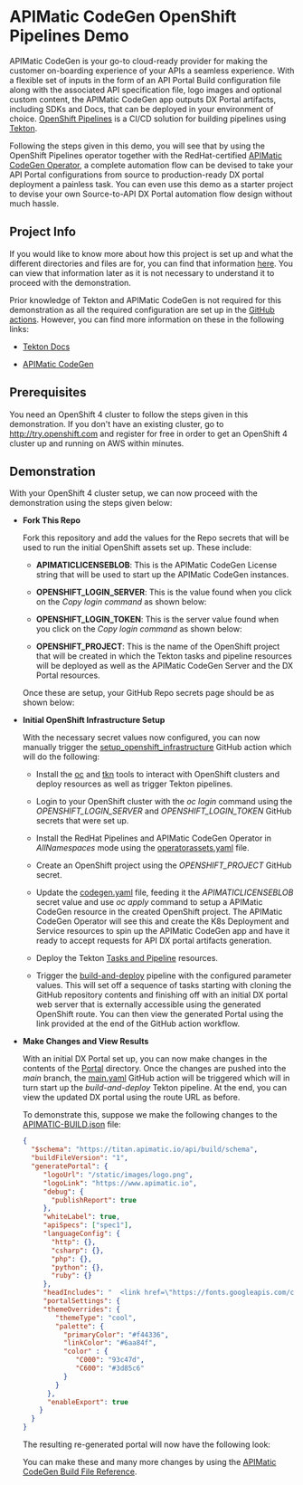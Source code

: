 # APIMatic CodeGen OpenShift Pipelines Demo

APIMatic CodeGen is your go-to cloud-ready provider for making the customer on-boarding experience of your APIs a seamless experience. With a flexible set of inputs in the form of an API Portal Build configuration file along with the associated API specification file, logo images and optional custom content, the APIMatic CodeGen app outputs DX Portal artifacts, including SDKs and Docs, that can be deployed in your environment of choice. [OpenShift Pipelines](https://cloud.redhat.com/blog/introducing-openshift-pipelines) is a CI/CD solution for building pipelines using [Tekton](https://tekton.dev). 

Following the steps given in this demo, you will see that by using the OpenShift Pipelines operator together with the RedHat-certified [APIMatic CodeGen Operator](https://github.com/apimatic/apimatic-codegen-operator), a complete automation flow can be devised to take your API Portal configurations from source to production-ready DX portal deployment a painless task. You can even use this demo as a starter project to devise your own Source-to-API DX Portal automation flow design without much hassle.

## Project Info

If you would like to know more about how this project is set up and what the different directories and files are for, you can find that information [here](./docs/demo_structure.md). You can view that information later as it is not necessary to understand it to proceed with the demonstration.

Prior knowledge of Tekton and APIMatic CodeGen is not required for this demonstration as all the required configuration are set up in the [GitHub actions](./.github/workflows/). However, you can find more information on these in the following links:

- [Tekton Docs](https://tekton.dev/docs/)

- [APIMatic CodeGen](https://apimatic-core-v3-docs.netlify.app/#/http/getting-started/overview-apimatic-core)

## Prerequisites

You need an OpenShift 4 cluster to follow the steps given in this demonstration. If you don't have an existing cluster, go to http://try.openshift.com and register for free in order to get an OpenShift 4 cluster up and running on AWS within minutes.

## Demonstration

With your OpenShift 4 cluster setup, we can now proceed with the demonstration using the steps given below:

- **Fork This Repo**

  Fork this repository and add the values for the Repo secrets that will be used to run the initial OpenShift assets set up. These include:

  - **APIMATICLICENSEBLOB**: 
    This is the APIMatic CodeGen License string that will be used to start up the APIMatic CodeGen instances.
    
  - **OPENSHIFT_LOGIN_SERVER**:
    This is the value found when you click on the *Copy login command* as shown below:
    
  - **OPENSHIFT_LOGIN_TOKEN**:
    This is the server value found when you click on the *Copy login command* as shown below:  
    
  - **OPENSHIFT_PROJECT**:
    This is the name of the OpenShift project that will be created in which the Tekton tasks and pipeline resources will be deployed as well as the 
    APIMatic CodeGen Server and the DX Portal resources.
    
  Once these are setup, your GitHub Repo secrets page should be as shown below:
  
- **Initial OpenShift Infrastructure Setup**
  
  With the necessary secret values now configured, you can now manually trigger the [setup_openshift_infrastructure](./.github/workflows/setup_openshift_infrastructure.yaml) GitHub action which will do the following:
  
  - Install the [oc](https://github.com/openshift/oc) and [tkn](https://github.com/tektoncd/cli) tools to interact with OpenShift clusters and deploy resources as well as trigger Tekton pipelines.

  - Login to your OpenShift cluster with the *oc login* command using the *OPENSHIFT_LOGIN_SERVER* and *OPENSHIFT_LOGIN_TOKEN* GitHub secrets that were set up.

  - Install the RedHat Pipelines and APIMatic CodeGen Operator in *AllNamespaces* mode using the [operatorassets.yaml](./setup/operatorsassets.yaml) file.

  - Create an OpenShift project using the *OPENSHIFT_PROJECT* GitHub secret.

  - Update the [codegen.yaml](./setup/codegen.yaml) file, feeding it the *APIMATICLICENSEBLOB* secret value and use *oc apply* command to setup a APIMatic CodeGen resource in the created OpenShift project. The APIMatic CodeGen Operator will see this and create the K8s Deployment and Service resources to spin up the APIMatic CodeGen app and have it ready to accept requests for API DX portal artifacts generation.

  - Deploy the Tekton [Tasks and Pipeline](./.tekton/) resources.

  - Trigger the [build-and-deploy](./.tekton/pipeline.yaml) pipeline with the configured parameter values. This will set off a sequence of tasks starting with cloning the GitHub repository contents and finishing off with an initial DX portal web server that is externally accessible using the generated OpenShift route. You can then view the generated Portal using the link provided at the end of the GitHub action workflow.  

- **Make Changes and View Results**

  With an initial DX Portal set up, you can now make changes in the contents of the [Portal](./Portal/) directory. Once the changes are pushed into the *main* branch, the [main.yaml](./.github/workflows/main.yaml) GitHub action will be triggered which will in turn start up the *build-and-deploy* Tekton pipeline. At the end, you can view the updated DX portal using the route URL as before.
  
  To demonstrate this, suppose we make the following changes to the [APIMATIC-BUILD.json](./Portal/APIMATIC-BUILD.json) file:
  
  ```json
  {
    "$schema": "https://titan.apimatic.io/api/build/schema",
    "buildFileVersion": "1",
    "generatePortal": {
       "logoUrl": "/static/images/logo.png",
       "logoLink": "https://www.apimatic.io",
       "debug": {
         "publishReport": true
       },
       "whiteLabel": true,
       "apiSpecs": ["spec1"],
       "languageConfig": {
         "http": {},
         "csharp": {},
         "php": {},
         "python": {},
         "ruby": {}
       },
       "headIncludes": "  <link href=\"https://fonts.googleapis.com/css?family=Open+Sans:300,300i,400,400i,600,600i,700,700i,800,800i&display=swap\" rel=\"stylesheet\">",
       "portalSettings": {
       "themeOverrides": {
          "themeType": "cool",
          "palette": {
            "primaryColor": "#f44336",
            "linkColor": "#6aa84f",
            "color" : {
               "C000": "93c47d",
               "C600": "#3d85c6"
            }
          }
        },
        "enableExport": true
      }
    }
  }
  ```
  
  The resulting re-generated portal will now have the following look:
  
  You can make these and many more changes by using the [APIMatic CodeGen Build File Reference](https://apimatic-core-v3-docs.netlify.app/#/http/generating-api-portal/build-file-reference).
  

  
    


